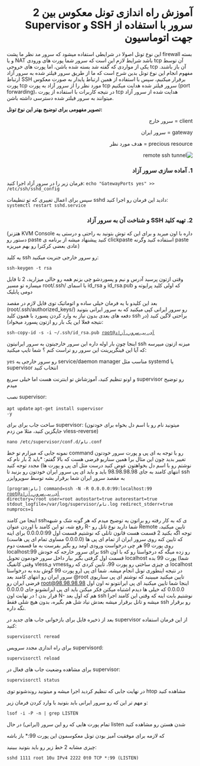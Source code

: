 <h1 id="rtl-markdown" dir="rtl">آموزش راه اندازی تونل معکوس بین 2 سرور با استفاده از SSH و Supervisor جهت اتوماسیون</h1>

این نوع تونل اصولا در شرایطی استفاده میشود که سرور مد نظر ما پشت firewall بسته و یا NAT باشد
شرایط لازم این است که سرور شما پورت های ورودی tcp آن توسط یکی از مواردی که گفته شد بسته شده باشن، اما پورت های خروجی tcp آن باز باشند.
مفهوم انجام این نوع تونل بدین شرح است که ما از طریق سرور فیلتر شده به سرور آزاد ارتباط SSH برقرار میکنیم، سپس با استفاده از همین ارتباط پایدار به صورت معکوس پورت tcp مورد نظر را از سرور آزاد به پورت tcp سرور فیلتر شده هدایت میکنیم (port forwarding)، در نتیجه کاربرات با استفاده از پورت tcp هدایت شده از سرور آزاد میتوانند به سرور فیلتر شده دسترسی داشته باشن.


**تصویر مفهومی برای توضیح بهتر این نوع تونل:**
<p dir="rtl">client = سرور خارج</p>
<p dir="rtl">gateway = سرور ایران</p>
<p dir="rtl">precious resource = هدف مورد نظر</p>

<p dir="rtl"><img src="https://user-images.githubusercontent.com/104469759/235637820-ae1e5c76-78bc-4c4b-ab51-129c517dde34.png" alt="remote ssh tunnel" title="Remote SSH Tunnel Concept"></p>


<h3 dir="rtl">1. آماده سازی سرور آزاد</h3>
فرمان زیر را در سرور آزاد اجرا کنید:
<code>echo "GatewayPorts yes" >> /etc/ssh/sshd_config</code>

سپس برای اعمال تغییری که تو تنظیمات sshd دادید این فرمان رو اجرا کنید:
<code>systemctl restart sshd.service</code>


<h3 dir="rtl">2. تهیه کلید SSH و شناخت آن به سرور آزاد</h3>

(هتزنر KVM Console داره با اون میرید و برای این که توش بتونید به راحتی و درستی یه دستور رو paste کنید پیشنهاد میشه از برنامه ی clickpaste استفاده کنید وگرنه paste عادی بعضی کرکترا رو بهم میریزه)

 یه کلید ssh رو سرور خارجی جنریت میکنید:

<code>ssh-keygen -t rsa</code>


وقتی ازتون پرسید آدرس و نیم و پسوردشو چی بزنم همه رو خالی میزارید، 2 تا فایل میسازه تو مسیر root/.ssh/ با اسمای id_rsa و id_rsa.pub که اولی کلید پرایوته و دومی پابلیک

بعد این کلیدو با یه فرمان خیلی ساده و اتوماتیک توی فایل لازم در مقصد (root/.ssh/authorized_keys/) رو سرور ایرانی کپی میکنید که به سرور ایرانی بتونید دفعه های بعدی بدون نیاز به وارد کردن پسورد با همون کلید ssh براحتی لاگین کنید (در نتیجه فعلا این یک بار رو ازتون پسورد میخواد):

<code>ssh-copy-id -s -i ~/.ssh/id_rsa.pub root@آی.پی.سرور.آزاد</code>



اینجا چون بار اوله داره این سرور خارجیتون به سرور ایرانیتون ssh میزنه ازتون میپرسه که آیا این فینگرپرینت این سرور رو تراست کنم ؟ شما تایپ میکنید:

<code>yes</code>
رو سرور خارجی یه service/daemon manager مناسب مثل systemd یا supervisor انتخاب کنید

و اونو تنظیم کنید، آموزشاش تو اینترنت هست اما خیلی سریع supervisor رو توضیح میدم

نصب supervisor:

<code>apt update</code>
<code>apt-get install supervisor -y</code>


ساخت جاب برای برای supervisor: (میتونید نام رو با اسم دل بخواه برای خودتون جایگزین کنید، مثلا من زدم vless-reverse)

<code>nano /etc/supervisor/conf.d/نام.conf</code>


نمونه جابی که میزارم تو خط command رو با توجه به ای پی و پورت سرور خودتون تغییر بدید چون این مثال برا همین سناریو فرضی هست که بالا گفتم: *باید 2 بار نام که نوشتم رو با اسم دل بخواهتون عوض کنید درست مثل آی پی و پورت ها)
مجدد توجه کنید انتهای کامند به جای 98.98.98.98 باید و باید ای پی سرور ایران خودتون رو بزنید تا ssh به مقصد سرور ایران شما برقرار بشه توسط سوپروایزر

<code>[program:نام]
command=ssh -N -R 0.0.0.0:99:localhost:99 root@آی.پی.سرور.آزاد
directory=/root
user=root
autostart=true
autorestart=true
stdout_logfile=/var/log/supervisor/نام.log
redirect_stderr=true
numprocs=1</code>

اینجا من کامند sshی که به کار رفته رو براتون یه توضیح میدم که هر گونه شک و شبهه رفع شه، تو این کامند با اوردن عنوان R- شما دارید نوع تانل رو Remote تایین میکنید، توجه اگه بکنید 2 قسمت هست قانون تانلی که نوشتیم
قسمت اول 0.0.0.0:99 برای اینه که تایین کنه روی سرور ایران از تمام ای پی ها (0.0.0.0 مساوی تمام ای پی هاست) روی پورت 99 هر چی درخواست ورودی اومد رو بگیر بفرست به ما
قسمت دوم localhost:99 برای سرور خارجه که خودش ssh رو زده میگه که درخواستا رو که با اون قسمت اول گرفتی بگیر بیار داخل سرور خودمون تحویل localhost پورت 99 بده (شما وقتی کانفیگ vlessی vmessی چیزی ساختی رو پورت 99، تایین کردی که رو localhost رو پورت 99 گوش بده به درخواستا) در نتیجه اینطوری تونل انجام میشه.
شما ای پی سرور ایران رو انتهای کامند بعد @root تایین میکنید میبینید که نوشتم ای پی سناریوی فرضی ایران رو
root@98.98.98.98 اینجا شما تایین میکنید ای پی ایرانتونو نه اون اول 0.0.0.0 که خیلی ها دیدم اشتباه میکنن فکر میکنن باید ای پی ایرانشونو جای 0.0.0.0 قرار بدن !
در نهایت اون N- هم که اول بعد ssh نوشتیم بابت اینه که وقتی این کامند اجرا میشه و تانل برقرار میشه بعدش نیاد شل هم بگیره، بدون هیچ شلی فقط ssh رو برقرار نگه داره.

بعد از ذخیره فایل برای بازخوانی جاب های جدید در supervisor از این فرمان استفاده کنید:

<code>supervisorctl reread</code>

برای راه اندازی مجدد سرویس supervisord:

<code>supervisorctl reload</code>

برای مشاهده وضعیت جاب های فعال در supervisor:

<code>supervisorctl status</code>


در نهایت جابی که تنظیم کردید اجرا میشه و میتونید روندشونو توی htop مشاهده کنید

و مهم تر این که رو سرور ایرانی باید بتونید با وارد کردن فرمان زیر:

<code>lsof -i -P -n | grep LISTEN</code>


تمام پورت هایی که رو این سرور (ایرانی) در حال listen شدن هستن رو مشاهده کنید

که لازمه برای موفقیت آمیز بودن تونل معکوسمون این پورت 99:* باز باشه

چیزی مشابه 2 خط زیر رو باید بتونید ببینید:

<code>sshd   1111 root  10u IPv4 2222   0t0 TCP *:99 (LISTEN)</code>


